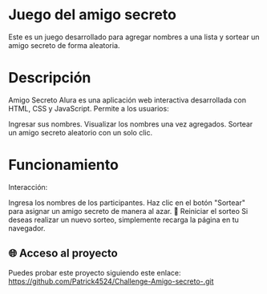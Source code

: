 <h1> Juego del amigo secreto</h1>

Este es un juego desarrollado para agregar nombres a una lista y sortear un amigo secreto de forma aleatoria.

<h1>Descripción </h1>
Amigo Secreto Alura es una aplicación web interactiva desarrollada con HTML, CSS y JavaScript. Permite a los usuarios:

Ingresar sus nombres.
Visualizar los nombres una vez agregados.
Sortear un amigo secreto aleatorio con un solo clic.

<h1>Funcionamiento </h1>
Interacción:

Ingresa los nombres de los participantes.
Haz clic en el botón "Sortear" para asignar un amigo secreto de manera al azar.
🔄 Reiniciar el sorteo
Si deseas realizar un nuevo sorteo, simplemente recarga la página en tu navegador.

## 🌐 Acceso al proyecto
Puedes probar este proyecto siguiendo este enlace: https://github.com/Patrick4524/Challenge-Amigo-secreto-.git

